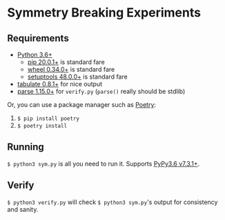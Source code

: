 # Symmetry Breaking Experiments

## Requirements

- [Python 3.6+](https://www.python.org)
  - [pip 20.0.1+](https://pypi.org/project/pip/) is standard fare
  - [wheel 0.34.0+](https://pypi.org/project/wheel/) is standard fare
  - [setuptools 48.0.0+](https://pypi.org/project/setuptools/) is standard fare
- [tabulate 0.8.1+](https://pypi.org/project/tabulate/) for nice output
- [parse 1.15.0+](https://pypi.org/project/parse/) for `verify.py` (`parse()` really should be stdlib)

Or, you can use a package manager such as [Poetry](https://github.com/python-poetry/poetry):
1. `$ pip install poetry`
2. `$ poetry install`

## Running

`$ python3 sym.py` is all you need to run it. Supports [PyPy3.6 v7.3.1+](https://www.pypy.org/).

## Verify

`$ python3 verify.py` will check `$ python3 sym.py`'s output for consistency and sanity.
